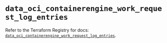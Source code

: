 # `data_oci_containerengine_work_request_log_entries`

Refer to the Terraform Registry for docs: [`data_oci_containerengine_work_request_log_entries`](https://registry.terraform.io/providers/hashicorp/oci/7.19.0/docs/data-sources/containerengine_work_request_log_entries).
